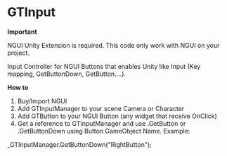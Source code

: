 GTInput
=======

**Important**

NGUI Unity Extension is required. This code only work with NGUI on your project.

Input Controller for NGUI Buttons that enables Unity like Input (Key mapping, GetButtonDown, GetButton....).

**How to**

1. Buy/Import NGUI
2. Add GTInputManager to your scene Camera or Character
3. Add GTButton to your NGUI Button (any widget that receive OnClick)
4. Get a reference to GTInputManager and use .GetButton or .GetButtonDown using Button GameObject Name. Example:

_GTInputManager.GetButtonDown("RightButton");
